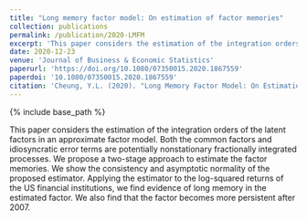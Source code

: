 ```yaml
---
title: "Long memory factor model: On estimation of factor memories"
collection: publications
permalink: /publication/2020-LMFM
excerpt: 'This paper considers the estimation of the integration orders of the latent factors in an approximate factor model.'
date: 2020-12-23
venue: 'Journal of Business & Economic Statistics'
paperurl: 'https://doi.org/10.1080/07350015.2020.1867559'
paperdoi: '10.1080/07350015.2020.1867559'
citation: 'Cheung, Y.L. (2020). "Long Memory Factor Model: On Estimation of Factor Memories" <i>Journal of Business & Economic Statistics</i>, accepted.'
---
```

{% include base_path %}

This paper considers the estimation of the integration orders of the latent factors in an approximate factor model. Both the common factors and idiosyncratic error terms are potentially nonstationary fractionally integrated processes. We propose a two-stage approach to estimate the factor memories. We show the consistency and asymptotic normality of the proposed estimator. Applying the estimator to the log-squared returns of the US financial institutions, we find evidence of long memory in the estimated factor. We also find that the factor becomes more persistent after 2007.

